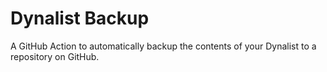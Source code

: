 # Dynalist Backup

A GitHub Action to automatically backup the contents of your Dynalist to a repository on GitHub.


